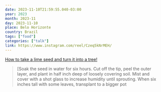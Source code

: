```yaml
---
date: 2023-11-10T21:59:55.040-03:00
year: 2023
month: 2023-11
day: 2023-11-10
place: Belo Horizonte
country: Brazil
tags: ["food"]
categories: ["talk"]
link: https://www.instagram.com/reel/Czeq5kNrMEH/
---
```

[How to take a lime seed and turn it into a tree!](https://www.instagram.com/reel/Czeq5kNrMEH/)

> [Soak the seed in water for six hours. Cut off the tip, peel the outer layer, and plant in half inch deep of loosely covering soil. Mist and cover with a shot glass to increase humidity until sprouting. When six inches tall with some leaves, transplant to a bigger pot
